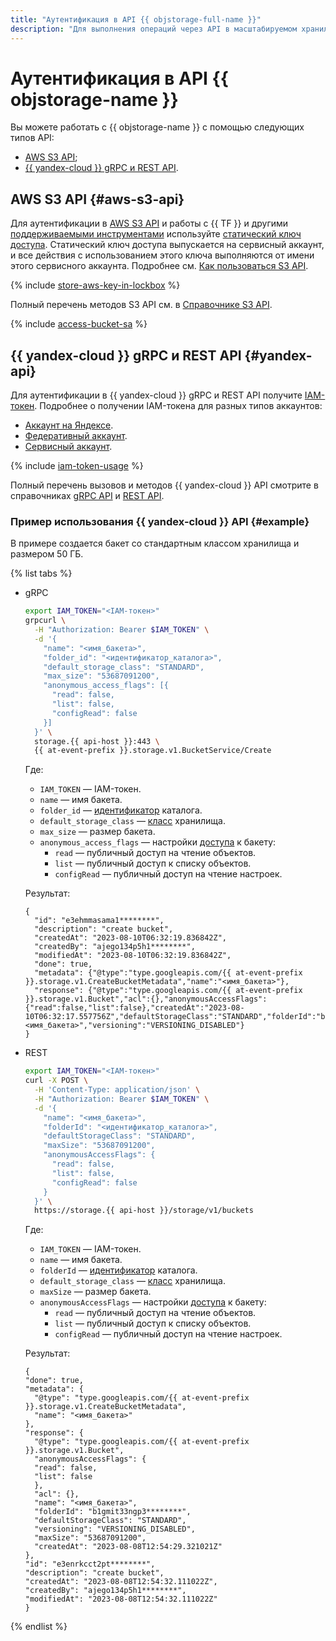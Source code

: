 ```yaml
---
title: "Аутентификация в API {{ objstorage-full-name }}"
description: "Для выполнения операций через API в масштабируемом хранилище данных — {{ objstorage-full-name }} — необходимо получить IAM-токен для своего аккаунта."
---
```


# Аутентификация в API {{ objstorage-name }}

Вы можете работать с {{ objstorage-name }} с помощью следующих типов API:

* [AWS S3 API](#aws-s3-api);
* [{{ yandex-cloud }} gRPC и REST API](#yandex-api).

## AWS S3 API {#aws-s3-api}

Для аутентификации в [AWS S3 API](../s3/api-ref/) и работы с {{ TF }} и другими [поддерживаемыми инструментами](../tools/) используйте [статический ключ доступа](../../iam/concepts/authorization/access-key.md). Статический ключ доступа выпускается на сервисный аккаунт, и все действия с использованием этого ключа выполняются от имени этого сервисного аккаунта. Подробнее см. [Как пользоваться S3 API](../../storage/s3/).

{% include [store-aws-key-in-lockbox](../../_includes/storage/store-aws-key-in-lockbox.md) %}

Полный перечень методов S3 API см. в [Справочнике S3 API](../s3/api-ref/).

{% include [access-bucket-sa](../../_includes/storage/access-bucket-sa.md) %}

## {{ yandex-cloud }} gRPC и REST API {#yandex-api}


Для аутентификации в {{ yandex-cloud }} gRPC и REST API получите [IAM-токен](../../iam/concepts/authorization/iam-token.md). Подробнее о получении IAM-токена для разных типов аккаунтов:

* [Аккаунт на Яндексе](../../iam/operations/iam-token/create.md).
* [Федеративный аккаунт](../../iam/operations/iam-token/create-for-federation.md).
* [Сервисный аккаунт](../../iam/operations/iam-token/create-for-sa.md).

{% include [iam-token-usage](../../_includes/iam-token-usage.md) %}


Полный перечень вызовов и методов {{ yandex-cloud }} API смотрите в справочниках [gRPC API](../api-ref/grpc/) и [REST API](../api-ref/).


### Пример использования {{ yandex-cloud }} API {#example}

В примере создается бакет со стандартным классом хранилища и размером 50 ГБ.

{% list tabs %}

- gRPC

  ```bash
  export IAM_TOKEN="<IAM-токен>"
  grpcurl \
    -H "Authorization: Bearer $IAM_TOKEN" \
    -d '{
      "name": "<имя_бакета>", 
      "folder_id": "<идентификатор_каталога>", 
      "default_storage_class": "STANDARD", 
      "max_size": "53687091200", 
      "anonymous_access_flags": [{
        "read": false, 
        "list": false, 
        "configRead": false
      }]
    }' \
    storage.{{ api-host }}:443 \
    {{ at-event-prefix }}.storage.v1.BucketService/Create
  ```

  Где:

  * `IAM_TOKEN` — IAM-токен.
  * `name` — имя бакета.
  * `folder_id` — [идентификатор](../../resource-manager/operations/folder/get-id.md) каталога.
  * `default_storage_class` — [класс](../../storage/concepts/storage-class.md) хранилища.
  * `max_size` — размер бакета.
  * `anonymous_access_flags` — настройки [доступа](../..//storage/concepts/bucket.md#bucket-access) к бакету:
    * `read` — публичный доступ на чтение объектов.
    * `list` — публичный доступ к списку объектов.
    * `configRead` — публичный доступ на чтение настроек.

  Результат:
  
  ```text  
  {
    "id": "e3ehmmasama1********",
    "description": "create bucket",
    "createdAt": "2023-08-10T06:32:19.836842Z",
    "createdBy": "ajego134p5h1********",
    "modifiedAt": "2023-08-10T06:32:19.836842Z",
    "done": true,
    "metadata": {"@type":"type.googleapis.com/{{ at-event-prefix }}.storage.v1.CreateBucketMetadata","name":"<имя_бакета>"},
    "response": {"@type":"type.googleapis.com/{{ at-event-prefix }}.storage.v1.Bucket","acl":{},"anonymousAccessFlags":{"read":false,"list":false},"createdAt":"2023-08-10T06:32:17.557756Z","defaultStorageClass":"STANDARD","folderId":"b1gmit33ngp3********","maxSize":"53687091200","name":"<имя_бакета>","versioning":"VERSIONING_DISABLED"}
  }
  ```

- REST

  ```bash
  export IAM_TOKEN="<IAM-токен>"
  curl -X POST \
    -H 'Content-Type: application/json' \
    -H "Authorization: Bearer $IAM_TOKEN" \
    -d '{
      "name": "<имя_бакета>",
      "folderId": "<идентификатор_каталога>",
      "defaultStorageClass": "STANDARD",
      "maxSize": "53687091200",
      "anonymousAccessFlags": {
        "read": false,
        "list": false,
        "configRead": false
      }
    }' \
    https://storage.{{ api-host }}/storage/v1/buckets
  ```

  Где:

  * `IAM_TOKEN` — IAM-токен.
  * `name` — имя бакета.
  * `folderId` — [идентификатор](../../resource-manager/operations/folder/get-id.md) каталога.
  * `default_storage_class` — [класс](../../storage/concepts/storage-class.md) хранилища.
  * `maxSize` — размер бакета.
  * `anonymousAccessFlags` — настройки [доступа](../..//storage/concepts/bucket.md#bucket-access) к бакету:
    * `read` — публичный доступ на чтение объектов. 
    * `list` — публичный доступ к списку объектов.
    * `configRead` — публичный доступ на чтение настроек.

  Результат:

  ```text
  {
  "done": true,
  "metadata": {
    "@type": "type.googleapis.com/{{ at-event-prefix }}.storage.v1.CreateBucketMetadata",
    "name": "<имя_бакета>"
  },
  "response": {
    "@type": "type.googleapis.com/{{ at-event-prefix }}.storage.v1.Bucket",
    "anonymousAccessFlags": {
    "read": false,
    "list": false
    },
    "acl": {},
    "name": "<имя_бакета>",
    "folderId": "b1gmit33ngp3********",
    "defaultStorageClass": "STANDARD",
    "versioning": "VERSIONING_DISABLED",
    "maxSize": "53687091200",
    "createdAt": "2023-08-08T12:54:29.321021Z"
  },
  "id": "e3enrkcct2pt********",
  "description": "create bucket",
  "createdAt": "2023-08-08T12:54:32.111022Z",
  "createdBy": "ajego134p5h1********",
  "modifiedAt": "2023-08-08T12:54:32.111022Z"
  }
  ```

{% endlist %}
